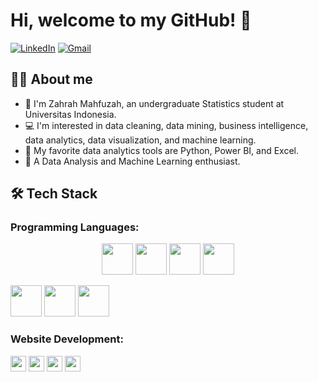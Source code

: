 # Hi, welcome to my GitHub! 👋

[![LinkedIn](https://img.shields.io/badge/LinkedIn-0077B5?style=for-the-badge&logo=linkedin&logoColor=white)](https://www.linkedin.com/in/zahrah-mahfuzah)
[![Gmail](https://img.shields.io/badge/Gmail-D14836?style=for-the-badge&logo=gmail&logoColor=white)](mailto:zahrahmahfuzah22@gmail.com)

## 👩‍💻 About me
- 👋 I'm Zahrah Mahfuzah, an undergraduate Statistics student at Universitas Indonesia.
- 💻 I'm interested in data cleaning, data mining, business intelligence, data analytics, data visualization, and machine learning.
- 🐍 My favorite data analytics tools are Python, Power BI, and Excel.
- 🚀 A Data Analysis and Machine Learning enthusiast.

## 🛠 Tech Stack
### Programming Languages:
<p align="center">
  <img src="https://upload.wikimedia.org/wikipedia/commons/d/d0/RStudio_logo_flat.svg" height="50">
  <img src="https://upload.wikimedia.org/wikipedia/commons/c/cf/New_Power_BI_Logo.svg" height="50">
  <img src="https://upload.wikimedia.org/wikipedia/commons/4/4b/Tableau_Logo.png" height="50">
  <img src="https://upload.wikimedia.org/wikipedia/commons/5/5a/Google_Looker_Studio_Logo.png" height="50">
</p>

<img src="https://upload.wikimedia.org/wikipedia/commons/c/c3/Python-logo-notext.svg" width="50"> <img src="https://upload.wikimedia.org/wikipedia/commons/8/87/Sql_data_base_with_logo.png" width="50"> <img src="https://upload.wikimedia.org/wikipedia/commons/d/d0/RStudio_logo_flat.svg" width="50"> 

### Website Development:
<img src="https://img.shields.io/badge/HTML5-E34F26?style=for-the-badge&logo=html5&logoColor=white" height="25">
<img src="https://img.shields.io/badge/CSS3-1572B6?style=for-the-badge&logo=css3&logoColor=white" height="25">
<img src="https://img.shields.io/badge/Flask-000000?style=for-the-badge&logo=flask&logoColor=white" height="25">
<img src="https://img.shields.io/badge/Wordpress-21759B?style=for-the-badge&logo=wordpress&logoColor=white" height="25">
